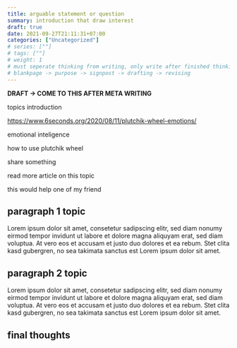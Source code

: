 ```yaml
---
title: arguable statement or question
summary: introduction that draw interest
draft: true
date: 2021-09-27T21:11:31+07:00
categories: ["Uncategorized"]
# series: [""]
# tags: [""]
# weight: 1
# must seperate thinking from writing, only write after finished thinking
# blankpage -> purpose -> signpost -> drafting -> revising
---
```


**DRAFT -> COME TO THIS AFTER META WRITING**

topics introduction

https://www.6seconds.org/2020/08/11/plutchik-wheel-emotions/

emotional inteligence

how to use plutchik wheel

share something

read more article on this topic

this would help one of my friend

## paragraph 1 topic

Lorem ipsum dolor sit amet, consetetur sadipscing elitr, sed diam nonumy eirmod tempor invidunt ut labore et dolore magna aliquyam erat, sed diam voluptua. At vero eos et accusam et justo duo dolores et ea rebum. Stet clita kasd gubergren, no sea takimata sanctus est Lorem ipsum dolor sit amet.

## paragraph 2 topic

Lorem ipsum dolor sit amet, consetetur sadipscing elitr, sed diam nonumy eirmod tempor invidunt ut labore et dolore magna aliquyam erat, sed diam voluptua. At vero eos et accusam et justo duo dolores et ea rebum. Stet clita kasd gubergren, no sea takimata sanctus est Lorem ipsum dolor sit amet.

## final thoughts
